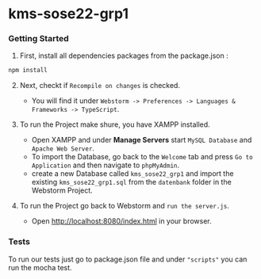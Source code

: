 # kms-sose22-grp1

### Getting Started

1. First, install all dependencies packages from the package.json :

```bash
npm install
```


2. Next, checkt if ```Recompile on changes``` is checked. 
   - You will find it under ```Webstorm -> Preferences -> Languages & Frameworks -> TypeScript```.


3. To run the Project make shure, you have XAMPP installed. 
   - Open XAMPP and under __Manage Servers__ start `MySQL Database` and `Apache Web Server`.
   - To import the Database, go back to the `Welcome` tab and press `Go to Application` and then navigate to `phpMyAdmin`.
   - create a new Database called `kms_sose22_grp1` and import the existing `kms_sose22_grp1.sql` from the `datenbank` folder in the Webstorm Project.


4. To run the Project go back to Webstorm and `run the server.js`.
   - Open [http://localhost:8080/index.html](http://localhost:8080/index.html) in your browser.

### Tests

To run our tests just go to package.json file and under `"scripts"` you can run the mocha test.

